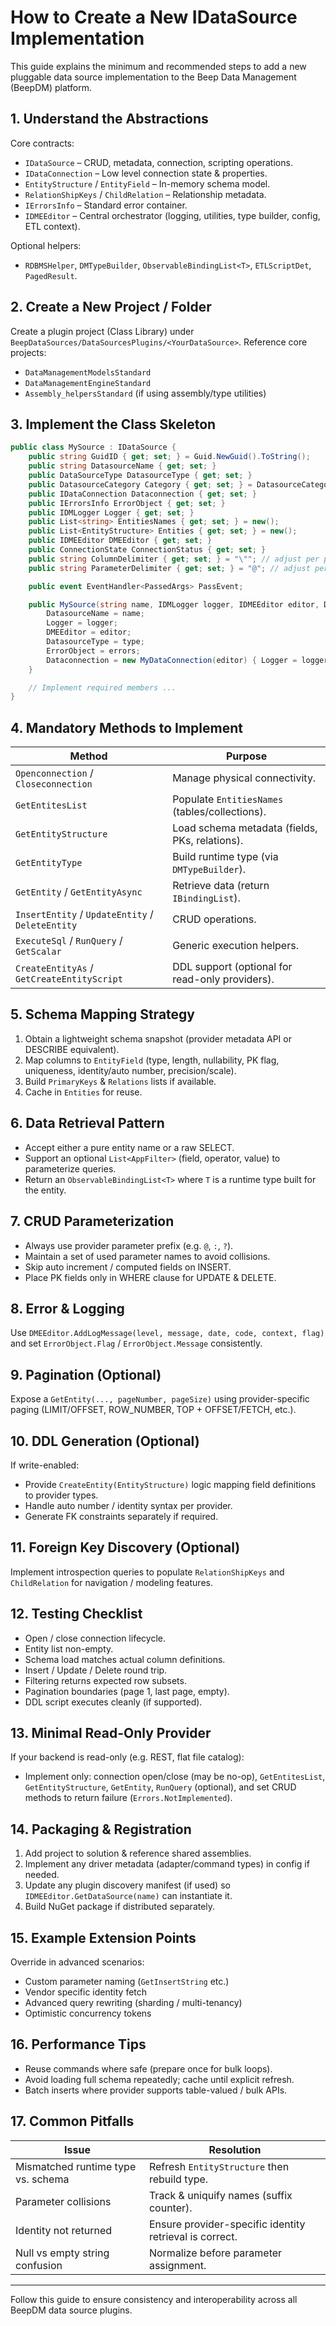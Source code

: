 # How to Create a New IDataSource Implementation

This guide explains the minimum and recommended steps to add a new pluggable data source implementation to the Beep Data Management (BeepDM) platform.

## 1. Understand the Abstractions

Core contracts:
- `IDataSource` – CRUD, metadata, connection, scripting operations.
- `IDataConnection` – Low level connection state & properties.
- `EntityStructure` / `EntityField` – In-memory schema model.
- `RelationShipKeys` / `ChildRelation` – Relationship metadata.
- `IErrorsInfo` – Standard error container.
- `IDMEEditor` – Central orchestrator (logging, utilities, type builder, config, ETL context).

Optional helpers:
- `RDBMSHelper`, `DMTypeBuilder`, `ObservableBindingList<T>`, `ETLScriptDet`, `PagedResult`.

## 2. Create a New Project / Folder

Create a plugin project (Class Library) under `BeepDataSources/DataSourcesPlugins/<YourDataSource>`.
Reference core projects:
- `DataManagementModelsStandard`
- `DataManagementEngineStandard`
- `Assembly_helpersStandard` (if using assembly/type utilities)

## 3. Implement the Class Skeleton
```csharp
public class MySource : IDataSource {
    public string GuidID { get; set; } = Guid.NewGuid().ToString();
    public string DatasourceName { get; set; }
    public DataSourceType DatasourceType { get; set; }
    public DatasourceCategory Category { get; set; } = DatasourceCategory.Other; // or specialized
    public IDataConnection Dataconnection { get; set; }
    public IErrorsInfo ErrorObject { get; set; }
    public IDMLogger Logger { get; set; }
    public List<string> EntitiesNames { get; set; } = new();
    public List<EntityStructure> Entities { get; set; } = new();
    public IDMEEditor DMEEditor { get; set; }
    public ConnectionState ConnectionStatus { get; set; }
    public string ColumnDelimiter { get; set; } = "\""; // adjust per provider
    public string ParameterDelimiter { get; set; } = "@"; // adjust per provider

    public event EventHandler<PassedArgs> PassEvent;

    public MySource(string name, IDMLogger logger, IDMEEditor editor, DataSourceType type, IErrorsInfo errors) {
        DatasourceName = name;
        Logger = logger;
        DMEEditor = editor;
        DatasourceType = type;
        ErrorObject = errors;
        Dataconnection = new MyDataConnection(editor) { Logger = logger, ErrorObject = errors };
    }

    // Implement required members ...
}
```

## 4. Mandatory Methods to Implement
| Method | Purpose |
|--------|---------|
| `Openconnection` / `Closeconnection` | Manage physical connectivity. |
| `GetEntitesList` | Populate `EntitiesNames` (tables/collections). |
| `GetEntityStructure` | Load schema metadata (fields, PKs, relations). |
| `GetEntityType` | Build runtime type (via `DMTypeBuilder`). |
| `GetEntity` / `GetEntityAsync` | Retrieve data (return `IBindingList`). |
| `InsertEntity` / `UpdateEntity` / `DeleteEntity` | CRUD operations. |
| `ExecuteSql` / `RunQuery` / `GetScalar` | Generic execution helpers. |
| `CreateEntityAs` / `GetCreateEntityScript` | DDL support (optional for read-only providers). |

## 5. Schema Mapping Strategy
1. Obtain a lightweight schema snapshot (provider metadata API or DESCRIBE equivalent).
2. Map columns to `EntityField` (type, length, nullability, PK flag, uniqueness, identity/auto number, precision/scale).
3. Build `PrimaryKeys` & `Relations` lists if available.
4. Cache in `Entities` for reuse.

## 6. Data Retrieval Pattern
- Accept either a pure entity name or a raw SELECT.
- Support an optional `List<AppFilter>` (field, operator, value) to parameterize queries.
- Return an `ObservableBindingList<T>` where `T` is a runtime type built for the entity.

## 7. CRUD Parameterization
- Always use provider parameter prefix (e.g. `@`, `:`, `?`).
- Maintain a set of used parameter names to avoid collisions.
- Skip auto increment / computed fields on INSERT.
- Place PK fields only in WHERE clause for UPDATE & DELETE.

## 8. Error & Logging
Use `DMEEditor.AddLogMessage(level, message, date, code, context, flag)` and set `ErrorObject.Flag` / `ErrorObject.Message` consistently.

## 9. Pagination (Optional)
Expose a `GetEntity(..., pageNumber, pageSize)` using provider-specific paging (LIMIT/OFFSET, ROW_NUMBER, TOP + OFFSET/FETCH, etc.).

## 10. DDL Generation (Optional)
If write-enabled:
- Provide `CreateEntity(EntityStructure)` logic mapping field definitions to provider types.
- Handle auto number / identity syntax per provider.
- Generate FK constraints separately if required.

## 11. Foreign Key Discovery (Optional)
Implement introspection queries to populate `RelationShipKeys` and `ChildRelation` for navigation / modeling features.

## 12. Testing Checklist
- Open / close connection lifecycle.
- Entity list non-empty.
- Schema load matches actual column definitions.
- Insert / Update / Delete round trip.
- Filtering returns expected row subsets.
- Pagination boundaries (page 1, last page, empty).
- DDL script executes cleanly (if supported).

## 13. Minimal Read-Only Provider
If your backend is read-only (e.g. REST, flat file catalog):
- Implement only: connection open/close (may be no-op), `GetEntitesList`, `GetEntityStructure`, `GetEntity`, `RunQuery` (optional), and set CRUD methods to return failure (`Errors.NotImplemented`).

## 14. Packaging & Registration
1. Add project to solution & reference shared assemblies.
2. Implement any driver metadata (adapter/command types) in config if needed.
3. Update any plugin discovery manifest (if used) so `IDMEEditor.GetDataSource(name)` can instantiate it.
4. Build NuGet package if distributed separately.

## 15. Example Extension Points
Override in advanced scenarios:
- Custom parameter naming (`GetInsertString` etc.)
- Vendor specific identity fetch
- Advanced query rewriting (sharding / multi-tenancy)
- Optimistic concurrency tokens

## 16. Performance Tips
- Reuse commands where safe (prepare once for bulk loops).
- Avoid loading full schema repeatedly; cache until explicit refresh.
- Batch inserts where provider supports table-valued / bulk APIs.

## 17. Common Pitfalls
| Issue | Resolution |
|-------|-----------|
| Mismatched runtime type vs. schema | Refresh `EntityStructure` then rebuild type. |
| Parameter collisions | Track & uniquify names (suffix counter). |
| Identity not returned | Ensure provider-specific identity retrieval is correct. |
| Null vs empty string confusion | Normalize before parameter assignment. |

---
Follow this guide to ensure consistency and interoperability across all BeepDM data source plugins.
